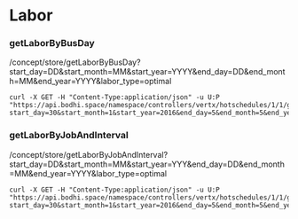 # Labor

### getLaborByBusDay

/concept/store/getLaborByBusDay?start_day=DD&start_month=MM&start_year=YYYY&end_day=DD&end_month=MM&end_year=YYYY&labor_type=optimal


```
curl -X GET -H "Content-Type:application/json" -u U:P "https://api.bodhi.space/namespace/controllers/vertx/hotschedules/1/1/getLaborByBusDay?start_day=30&start_month=1&start_year=2016&end_day=5&end_month=5&end_year=2016&labor_type=optimal"
```

### getLaborByJobAndInterval

/concept/store/getLaborByJobAndInterval?start_day=DD&start_month=MM&start_year=YYY&end_day=DD&end_month=MM&end_year=YYYY&labor_type=optimal


```
curl -X GET -H "Content-Type:application/json" -u U:P "https://api.bodhi.space/namespace/controllers/vertx/hotschedules/1/1/getLaborByJobAndInterval?start_day=30&start_month=1&start_year=2016&end_day=5&end_month=5&end_year=2016&labor_type=optimal"
```


